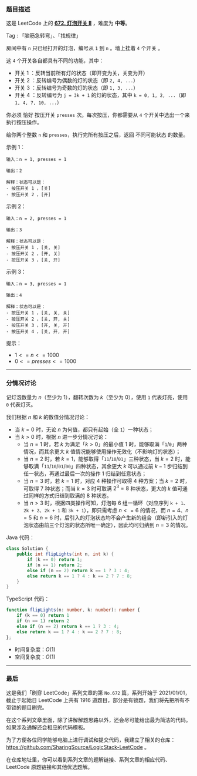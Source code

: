 ### 题目描述

这是 LeetCode 上的 **[672. 灯泡开关 Ⅱ](https://leetcode.cn/problems/bulb-switcher-ii/solution/by-ac_oier-3ttx/)** ，难度为 **中等**。

Tag : 「脑筋急转弯」、「找规律」



房间中有 `n` 只已经打开的灯泡，编号从 `1` 到 `n` 。墙上挂着 `4` 个开关 。

这 `4` 个开关各自都具有不同的功能，其中：

* 开关 1 ：反转当前所有灯的状态（即开变为关，关变为开）
* 开关 2 ：反转编号为偶数的灯的状态（即 `2, 4, ...`）
* 开关 3 ：反转编号为奇数的灯的状态（即 `1, 3, ...`）
* 开关 4 ：反转编号为 `j = 3k + 1` 的灯的状态，其中 `k = 0, 1, 2, ...`（即 `1, 4, 7, 10, ...`）

你必须 恰好 按压开关 `presses` 次。每次按压，你都需要从 `4` 个开关中选出一个来执行按压操作。

给你两个整数 `n` 和 `presses`，执行完所有按压之后，返回 不同可能状态 的数量。

示例 1：
```
输入：n = 1, presses = 1

输出：2

解释：状态可以是：
- 按压开关 1 ，[关]
- 按压开关 2 ，[开]
```
示例 2：
```
输入：n = 2, presses = 1

输出：3

解释：状态可以是：
- 按压开关 1 ，[关, 关]
- 按压开关 2 ，[开, 关]
- 按压开关 3 ，[关, 开]
```
示例 3：
```
输入：n = 3, presses = 1

输出：4

解释：状态可以是：
- 按压开关 1 ，[关, 关, 关]
- 按压开关 2 ，[关, 开, 关]
- 按压开关 3 ，[开, 关, 开]
- 按压开关 4 ，[关, 开, 开]
```

提示：
* $1 <= n <= 1000$
* $0 <= presses <= 1000$

---

### 分情况讨论

记灯泡数量为 $n$（至少为 $1$），翻转次数为 $k$（至少为 $0$），使用 `1` 代表灯亮，使用 `0` 代表灯灭。

我们根据 $n$ 和 $k$ 的数值分情况讨论：

* 当 $k = 0$ 时，无论 $n$ 为何值，都只有起始（全 `1`）一种状态；
* 当 $k > 0$ 时，根据 $n$ 进一步分情况讨论：
    * 当 $n = 1$ 时，若 $k$ 为满足「$k > 0$」的最小值 $1$ 时，能够取满「`1`/`0`」两种情况，而其余更大 $k$ 值情况能够使用操作无效化（不影响灯的状态）；
    * 当 $n = 2$ 时，若 $k = 1$，能够取得「`11`/`10`/`01`」三种状态，当 $k = 2$ 时，能够取满「`11`/`10`/`01`/`00`」四种状态，其余更大 $k$ 可以通过前 $k - 1$ 步归结到任一状态，再通过最后一次的操作 $1$ 归结到任意状态；
    * 当 $n = 3$ 时，若 $k = 1$ 时，对应 $4$ 种操作可取得 $4$ 种方案；当 $k = 2$ 时，可取得 $7$ 种状态；而当 $k = 3$ 时可取满 $2^3 = 8$ 种状态，更大的 $k$ 值可通过同样的方式归结到取满的 $8$ 种状态。
    * 当 $n > 3$ 时，根据四类操作可知，灯泡每 $6$ 组一循环（对应序列 `k + 1`、`2k + 2`、`2k + 1` 和 `3k + 1`），即只需考虑 $n <= 6$ 的情况，而 $n = 4$、$n = 5$ 和 $n = 6$ 时，后引入的灯泡状态均不会产生新的组合（即新引入的灯泡状态由前三个灯泡的状态所唯一确定），因此均可归纳到 $n = 3$ 的情况。

Java 代码：
```java
class Solution {
    public int flipLights(int n, int k) {
        if (k == 0) return 1;
        if (n == 1) return 2;
        else if (n == 2) return k == 1 ? 3 : 4;
        else return k == 1 ? 4 : k == 2 ? 7 : 8;
    }
}
```
TypeScript 代码：
```TypeScript
function flipLights(n: number, k: number): number {
    if (k == 0) return 1
    if (n == 1) return 2
    else if (n == 2) return k == 1 ? 3 : 4;
    else return k == 1 ? 4 : k == 2 ? 7 : 8;
};
```
* 时间复杂度：$O(1)$
* 空间复杂度：$O(1)$

---

### 最后

这是我们「刷穿 LeetCode」系列文章的第 `No.672` 篇，系列开始于 2021/01/01，截止于起始日 LeetCode 上共有 1916 道题目，部分是有锁题，我们将先把所有不带锁的题目刷完。

在这个系列文章里面，除了讲解解题思路以外，还会尽可能给出最为简洁的代码。如果涉及通解还会相应的代码模板。

为了方便各位同学能够电脑上进行调试和提交代码，我建立了相关的仓库：https://github.com/SharingSource/LogicStack-LeetCode 。

在仓库地址里，你可以看到系列文章的题解链接、系列文章的相应代码、LeetCode 原题链接和其他优选题解。

